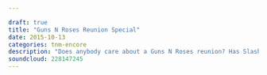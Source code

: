 ```yaml
---

draft: true
title: "Guns N Roses Reunion Special"
date: 2015-10-13
categories: tnm-encore
description: "Does anybody care about a Guns N Roses reunion? Has Slash been as guilty as Axl in recent years? Those are the questions that Hill & Beez tackle this week on your That's Not Metal Encore."
soundcloud: 228147245
---
```

